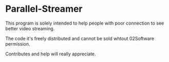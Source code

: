 # Parallel-Streamer
This program is solely intended to help people with poor connection to see better video streaming.

The code it's freely distributed and cannot be sold whtout 02Software permission.

Contributes and help will really appreciate.


